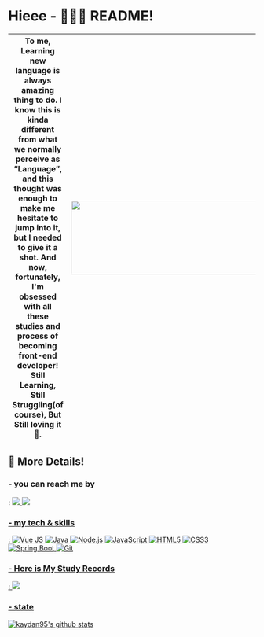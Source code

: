 # Hieee - 🙋🏻‍♀️ README!


| To me, Learning new language is always amazing thing to do. I know this is kinda different from what we normally perceive as “Language”, and this thought was enough to make me hesitate to jump into it, but I needed to give it a shot. And now, fortunately, I'm obsessed with all these studies and process of becoming front-end developer! Still Learning, Still Struggling(of course), But Still loving it🧡.| <img src="https://user-images.githubusercontent.com/85853145/148555246-01d0329d-f4ed-47e5-bb64-a442e664c6a6.png" width="850" height="150"> |
| ------ | ------ |


## 👀 More Details! 


### - you can reach me by 
  : <a href="https://mail.google.com/mail/u/0/?ogbl#inbox?compose=GTvVlcSHxTkVSspmbSSngsMcDmhFFVFSVTCdvwTdzsMvTlzDJjCGjCTHMmnNdwWQLpBghBnvcPHpr" target="_blank"><img src="https://img.shields.io/badge/-Gmail-EA4335?style=flat-square&logo=Gmail&logoColor=white"> <a href="https://mail.google.com/mail/u/0/?ogbl#inbox?compose=GTvVlcSHxTkVSspmbSSngsMcDmhFFVFSVTCdvwTdzsMvTlzDJjCGjCTHMmnNdwWQLpBghBnvcPHpr" target="_blank"><img src="https://img.shields.io/badge/-Naver-03C75A?style=flat-square&logo=Naver&logoColor=white">
  
###  - my tech & skills 
  : ![Vue JS](https://img.shields.io/badge/-Vue.js-4FC08D?style=flat-square&logo=vue.js&logoColor=white) ![Java](https://img.shields.io/badge/-Java-007396?style=flat-square&logo=Java&logoColor=white) ![Node.js](https://img.shields.io/badge/-Node.js-339933?style=flat-square&logo=Node.js&logoColor=white) ![JavaScript](https://img.shields.io/badge/-JavaScript-F7DF1E?style=flat-square&logo=JavaScript&logoColor=white) ![HTML5](https://img.shields.io/badge/-HTML5-E34F26?style=flat-square&logo=HTML5&logoColor=white) ![CSS3](https://img.shields.io/badge/-CSS3-1572B6?style=flat-square&logo=CSS3&logoColor=white) ![Spring Boot](https://img.shields.io/badge/-Spring%20Boot-6DB33F?style=flat-square&logo=Spring%20Boot&logoColor=white) ![Git](https://img.shields.io/badge/-Git-F05032?style=flat-square&logo=Git&logoColor=white)
  
### - Here is My Study Records
  : <a href="https://www.notion.so/b631f07a054e42a1bc06a9e11c334840" target="_blank"><img src="https://img.shields.io/badge/-StudyRecords-000000?style=for-the-badge&logo=Notion&logoColor=white">

  
### - state
![kaydan95's github stats](https://github-readme-stats.vercel.app/api?username=kaydan95&theme=discord_old_blurple&show_icons=true)
<!-- [![kaydan95's github stats](https://github-readme-stats.vercel.app/api/top-langs/?username=kaydan95&show_icons=true&hide_border=true&theme=discord_old_blurple)](https://github.com/kaydan95) -->
  
  
  
<!-- |  | contents  |
| ------ | ------ |
| 📩 contact |  <a href="https://mail.google.com/mail/u/0/?ogbl#inbox?compose=GTvVlcSHxTkVSspmbSSngsMcDmhFFVFSVTCdvwTdzsMvTlzDJjCGjCTHMmnNdwWQLpBghBnvcPHpr" target="_blank"><img src="https://img.shields.io/badge/-Gmail-EA4335?style=flat-square&logo=Gmail&logoColor=white"> <a href="https://mail.google.com/mail/u/0/?ogbl#inbox?compose=GTvVlcSHxTkVSspmbSSngsMcDmhFFVFSVTCdvwTdzsMvTlzDJjCGjCTHMmnNdwWQLpBghBnvcPHpr" target="_blank"><img src="https://img.shields.io/badge/-Naver-03C75A?style=flat-square&logo=Naver&logoColor=white"> |
| 🛠 tech & skills | ![Vue JS](https://img.shields.io/badge/-Vue.js-4FC08D?style=flat-square&logo=vue.js&logoColor=white) ![Java](https://img.shields.io/badge/-Java-007396?style=flat-square&logo=Java&logoColor=white) ![Node.js](https://img.shields.io/badge/-Node.js-339933?style=flat-square&logo=Node.js&logoColor=white) ![JavaScript](https://img.shields.io/badge/-JavaScript-F7DF1E?style=flat-square&logo=JavaScript&logoColor=white) ![HTML5](https://img.shields.io/badge/-HTML5-E34F26?style=flat-square&logo=HTML5&logoColor=white) ![CSS3](https://img.shields.io/badge/-CSS3-1572B6?style=flat-square&logo=CSS3&logoColor=white) ![Spring Boot](https://img.shields.io/badge/-Spring%20Boot-6DB33F?style=flat-square&logo=Spring%20Boot&logoColor=white) ![Git](https://img.shields.io/badge/-Git-F05032?style=flat-square&logo=Git&logoColor=white) |
| 📝 records | <a href="https://www.notion.so/b631f07a054e42a1bc06a9e11c334840" target="_blank"><img src="https://img.shields.io/badge/-Study-000000?style=flat-square&logo=Notion&logoColor=white"> |
| ❤️‍🔥 passion | 👩🏻‍💻 🎬 📸 |
| 🔎 state | ![kaydan95's github stats](https://github-readme-stats.vercel.app/api?username=kaydan95&theme=discord_old_blurple&show_icons=true)| -->
